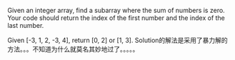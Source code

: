 Given an integer array, find a subarray where the sum of numbers is zero. Your code should return the index of the first number and the index of the last number.

Given [-3, 1, 2, -3, 4], return [0, 2] or [1, 3].
Solution的解法是采用了暴力解的方法。。。不知道为什么就莫名其妙地过了。。。。。
